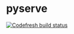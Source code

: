 # pyserve

[![Codefresh build status]( https://g.codefresh.io/api/badges/pipeline/mleyb_marketplace/mleyb%2Fpyserve%2Fpyserve?branch=master&key=eyJhbGciOiJIUzI1NiJ9.NWFiYmZmYTM0Y2I0ZDEwMDAxYmJkNTY3.cboYC15_Kj4w_RowDqozbZgrjmUbfyhQ5RD7o3d7qDw&type=cf-1)]( https://g.codefresh.io/pipelines/pyserve/builds?repoOwner=mleyb&repoName=pyserve&serviceName=mleyb%2Fpyserve&filter=trigger:build~Build;branch:master;pipeline:5c0ecf6e144012df3bef87e8~pyserve)

